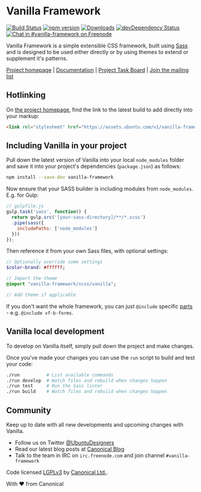 # Vanilla Framework

[![Build Status](https://travis-ci.org/ubuntudesign/vanilla-framework.svg?branch=master)](https://travis-ci.org/ubuntudesign/vanilla-framework)
[![npm version](https://badge.fury.io/js/vanilla-framework.svg)](http://badge.fury.io/js/vanilla-framework)
[![Downloads](http://img.shields.io/npm/dm/vanilla-framework.svg)](https://www.npmjs.com/package/vanilla-framework)
[![devDependency Status](https://david-dm.org/ubuntudesign/vanilla-framework/dev-status.svg)](https://david-dm.org/ubuntudesign/vanilla-framework#info=devDependencies)
[![Chat in #vanilla-framework on Freenode](https://img.shields.io/badge/chat-%23vanilla--framework-blue.svg)](http://webchat.freenode.net/?channels=vanilla-framework)

Vanilla Framework is a simple extensible CSS framework, built using [Sass](http://sass-lang.com/) and is designed to be used either directly or by using themes to extend or supplement it's patterns.

[Project homepage](http://ubuntudesign.github.io/vanilla-framework) | [Documentation](http://ubuntudesign.github.io/vanilla-framework/docs/) |
[Project Task Board](https://waffle.io/ubuntudesign/vanilla-framework) | [Join the mailing list](https://lists.ubuntu.com/mailman/listinfo/vanilla-framework)

## Hotlinking

On [the project homepage](http://ubuntudesign.github.io/vanilla-framework), find the link to the latest build to add directly into your markup:

``` html
<link rel="stylesheet" href="https://assets.ubuntu.com/v1/vanilla-framework-version-x.x.x.min.css" />
```

## Including Vanilla in your project

Pull down the latest version of Vanilla into your local `node_modules` folder
and save it into your project's dependencies (`package.json`) as follows:

``` bash
npm install --save-dev vanilla-framework
```

Now ensure that your SASS builder is including modules from `node_modules`. E.g. for Gulp:

``` javascript
// gulpfile.js
gulp.task('sass', function() {
  return gulp.src('[your-sass-directory]/**/*.scss')
  .pipe(sass({
    includePaths: ['node_modules']
  }))
});
```

Then reference it from your own Sass files, with optional settings:

``` sass
// Optionally override some settings
$color-brand: #ffffff;

// Import the theme
@import "vanilla-framework/scss/vanilla";

// Add theme if applicable
```

If you don't want the whole framework, you can just `@include` specific [parts](scss) - e.g. `@include vf-b-forms`.

## Vanilla local development

To develop on Vanilla itself, simply pull down the project and make changes.

Once you've made your changes you can use the `run` script to build and test your code:

``` bash
./run          # List available commands
./run develop  # Watch files and rebuild when changes happen
./run test     # Run the Sass linter
./run build    # Watch files and rebuild when changes happen
```

## Community

Keep up to date with all new developments and upcoming changes with Vanilla.

- Follow us on Twitter [@UbuntuDesigners](http://twitter.com/ubuntudesigners)
- Read our latest blog posts at [Canonical Blog](http://design.canonical.com/topic/development/)
- Talk to the team in IRC on <code>irc.freenode.com</code> and join channel <code>#vanilla-framework</code>

Code licensed [LGPLv3](http://opensource.org/licenses/lgpl-3.0.html) by [Canonical Ltd.](http://www.canonical.com/).

With ♥ from Canonical
